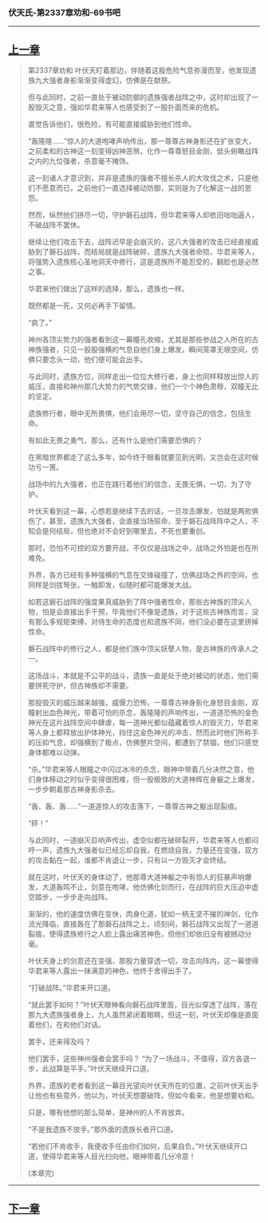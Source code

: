 ### 伏天氏-第2337章劝和-69书吧

--------
[上一章](./d253aaf21a91ecf3fc96aa6811f03833.md)
--------


>
>
>
>第2337章劝和
>叶伏天盯着那边，伴随着这股危险气息弥漫而至，他发现遗族九大强者身影渐渐变得虚幻，仿佛是在献祭。
>
>但与此同时，之前一直处于被动防御的遗族强者战阵之中，这时却出现了一股毁灭之意，强如华君来等人也感受到了一股扑面而来的危机。
>
>直觉告诉他们，很危险，有可能直接威胁到他们性命。
>
>“轰隆隆……”惊人的大道咆哮声响传出，那一尊尊古神身影还在扩张变大，之前柔和的古神这一刻变得凶神恶煞，化作一尊尊怒目金刚，低头俯瞰战阵之内的九位强者，杀意毫不掩饰。
>
>这一刻诸人才意识到，并非是遗族的强者不擅长杀人的大攻伐之术，只是他们不愿意而已，之前他们一直选择被动防御，实则是为了化解这一战的恩怨。
>
>然而，纵然他们拼尽一切，守护磐石战阵，但华君来等人却依旧咄咄逼人，不破战阵不罢休。
>
>继续让他们攻击下去，战阵迟早是会崩灭的，这八大强者的攻击已经直接威胁到了磐石战阵，而结局就是战阵破碎，遗族九大强者命陨，华君来等人，将强势入遗族核心圣地洞天中修行，这是遗族所不能忍受的，翻脸也是必然之事。
>
>华君来他们做出了这样的选择，那么，遗族也一样。
>
>既然都是一死，又何必再手下留情。
>
>“疯了。”
>
>神州各顶尖势力的强者看到这一幕瞳孔收缩，尤其是那些参战之人所在的古神族强者，只见一股股强横的气息自他们身上爆发，瞬间笼罩无垠空间，仿佛只要念头一动，他们便可能会出手。
>
>与此同时，遗族方位，同样走出一位位大修行者，身上也同样释放出惊人的威压，直接和神州那几大势力的气势交锋，他们一个个神色肃穆，双瞳无比的坚定。
>
>遗族修行者，眼中无所畏惧，他们会用尽一切，坚守自己的信念，包括生命。
>
>有如此无畏之勇气，那么，还有什么是他们需要恐惧的？
>
>在黑暗世界都走了这么多年，如今终于眼看就要见到光明，又岂会在这时候功亏一篑。
>
>战场中的九大强者，也正在践行着他们的信念，无畏无惧，一切，为了守护。
>
>叶伏天看到这一幕，心想若是继续下去的话，一旦攻击爆发，怕就是两败俱伤了，甚至，遗族九大强者，会直接当场殒命，至于磐石战阵阵中之人，不知会是何结局，但也绝对不会好到哪里去，不死也要重创。
>
>那时，恐怕不可控的双方要开战，不仅仅是战场之中，战场之外怕是也在所难免。
>
>外界，各方已经有多种强横的气息在交锋碰撞了，仿佛战场之外的空间，也同样是剑拔弩张，一触即发，似随时都可能爆发大战。
>
>如若这磐石战阵的强度果真威胁到了阵中强者性命，那些古神族的顶尖人物，怕是会直接出手干预，毕竟他们不像是遗族，对于这些古神族而言，没有那么多规矩束缚，对待生命的态度也和遗族不同，他们没必要在这里拼掉性命。
>
>磐石战阵中的修行之人，都是他们族中顶尖妖孽人物，是古神族的传承人之一。
>
>这场战斗，本就是不公平的战斗，遗族一直是处于绝对被动的状态，他们需要拼死守护，但古神族却不需要。
>
>那股毁灭的威压越来越强，威慑力恐怖，一尊尊古神身影化身怒目金刚，双瞳射出血色神光，带着可怕的杀念，轰隆隆的声响传出，一道道恐怖的金色神光在这片战阵空间中肆虐，每一道神光都似蕴藏着惊人的毁灭力，华君来等人身上都释放出护体神光，挡住这金色神光的冲击，然而此时他们所称手的压抑气息，却强横到了极点，仿佛整片空间，都遭到了禁锢，他们只感觉身体都难以动弹。
>
>“杀。”华君来等人眼瞳之中闪过冰冷的杀念，眼神中带着几分决然之意，他们身体移动之时似乎变得很困难，但一股极致的大道神辉在身躯之上爆发，一步步朝着那古神身影杀去。
>
>“轰、轰、轰……”一道道惊人的攻击落下，一尊尊古神之躯出现裂痕。
>
>“砰！”
>
>与此同时，一道崩灭巨响声传出，虚空似都在破碎裂开，华君来等人也都闷哼一声，遗族九大强者似已经忘却自我，在燃烧自我，力量还在变强，双方的攻击黏在一起，谁都不肯退让一步，只有以一方毁灭才会终结。
>
>就在这时，叶伏天的身体动了，他那尊大道神躯之中有惊人的狂暴声响爆发，大道轰鸣不止，剑意在咆哮，他仿佛化剑而行，在战阵的巨大压迫中虚空踏步，一步步走向战阵。
>
>渐渐的，他的速度仿佛在变快，肉身化道，犹如一柄无坚不摧的神剑，化作流光降临，直接轰在了那磐石战阵之上，顷刻间，磐石战阵又出现了一道道裂痕，使得遗族修行之人脸上露出痛苦神色，但他们却依旧没有被撼动分毫。
>
>叶伏天身上的剑意还在变强，那股力量穿透一切，攻击向阵内，这一幕使得华君来等人露出一抹满意的神色，他终于舍得出手了。
>
>“打破战阵。”华君来开口道。
>
>“就此罢手如何？”叶伏天眼神看向磐石战阵里面，目光似穿透了战阵，落在那九大遗族强者身上，九人虽然紧闭着眼睛，但这一刻，叶伏天却像是直面着他们，在和他们对话。
>
>罢手，还来得及吗？
>
>他们罢手，这些神州强者会罢手吗？
>“为了一场战斗，不值得，双方各退一步，此战算是平手。”叶伏天继续开口道。
>
>外界，遗族的老者看到这一幕目光望向叶伏天所在的位置，之前叶伏天出手让他也有些意外，他以为，叶伏天想要破阵，但如今看来，他是想要劝和。
>
>只是，哪有他想的那么简单，是神州的人不肯放弃。
>
>“不是我遗族不放手。”那外面的遗族长者开口道。
>
>“若他们不肯收手，我便收手任由你们如何，后果自负。”叶伏天继续开口道，使得华君来等人目光扫向他，眼神带着几分冷意！
>
>(本章完)
>
>

--------
[下一章](./bb5536669761ffe89ccdbf71f8721d48.md)
--------
